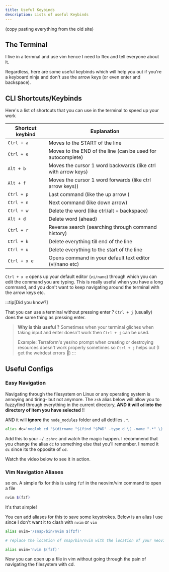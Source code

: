 ```yaml
---
title: Useful Keybinds
description: Lists of useful Keybinds
---
```


(copy pasting everything from the old site)

## The Terminal

I live in a termnal and use vim hence I need to flex and tell everyone about
it.

Regardless, here are some useful keybinds which will help you out if you're a
keyboard ninja and don't use the arrow keys (or even enter and backspace).

## CLI Shortcuts/Keybinds

Here's a list of shortcuts that you can use in the terminal to speed up your
work

| Shortcut keybind | Explanation                                                   |
| ---------------- | ------------------------------------------------------------- |
| `Ctrl + a`       | Moves to the START of the line                                |
| `Ctrl + e`       | Moves to the END of the line (can be used for autocomplete)   |
| `Alt + b`        | Moves the cursor 1 word backwards (like ctrl with arrow keys) |
| `Alt + f`        | Moves the cursor 1 word forwards (like ctrl arrow keys))      |
| `Ctrl + p`       | Last command (like the up arrow )                             |
| `Ctrl + n`       | Next command (like down arrow)                                |
| `Ctrl + w`       | Delete the word (like ctrl/alt + backspace)                   |
| `Alt + d`        | Delete word (ahead)                                           |
| `Ctrl + r`       | Reverse search (searching through command history)            |
| `Ctrl + k`       | Delete everything till end of the line                        |
| `Ctrl + u`       | Delete everything to the start of the line                    |
| `Ctrl + x e`     | Opens command in your default text editor (vi/nano etc)       |


`Ctrl + x e` opens up your default editor (`vi/nano`) through which you can
edit the command you are typing. This is really useful when you have a long
command, and you don't want to keep navigating around the terminal with the
arrow keys etc.

:::tip[Did you know?]

That you can use a terminal without pressing enter ? `Ctrl + j` (usually) does
the same thing as pressing enter.

> **Why is this useful ?** Sometimes when your terminal gliches when taking
> input and enter doesn't work then `Ctrl + j` can be used.
>
> Example: Terraform's yes/no prompt when creating or destroying resources
> doesn't work properly sometimes so `Ctrl + j` helps out (I get the
> weirdest errors 🗿)
:::

## Useful Configs

### Easy Navigation

Navigating through the filesystem on Linux or any operating system is annoying
and tiring- but not anymore. The `zsh` alias below will allow you to fuzzyfind
through everything in the current directory, **AND it will `cd` into the
directory of item you have selected** !!

AND it will **ignore** the `node_modules` folder and all dotfiles `.*`.

```bash
alias dc='noglob cd "$(dirname "$(find "$PWD" -type d \( -name ".*" \) -prune -o -type f -print | grep -v "node_modules" | fzf)")"'
```

Add this to your `~/.zshrc` and watch the magic happen. I recommend that you
change the alias `dc` to something else that you'll remember. I named it `dc`
since its the opposite of `cd`.

Watch the video below to see it in action.

<!-- <video src="../videos/dc_alias_zshrc.mp4" mini-player="false" preview-src="25Oct2023_0119hrs.png" /> -->

### Vim Navigation Aliases

so on. A simple fix for this is using `fzf` in the neovim/vim command to open a file

```bash title="terminal"
nvim $(fzf)
```

It's that simple!

You can add aliases for this to save some keystrokes. Below is an alias I use
since I don't want it to clash with `nvim` or `vim`

```bash title="zshrc" frame="code"
alias ovim='/snap/bin/nvim $(fzf)'

# replace the location of snap/bin/nvim with the location of your neovim binary or just use the command itself

alias ovim='nvim $(fzf)'
```

Now you can open up a file in vim without going through the pain of navigating
the filesystem with cd.

